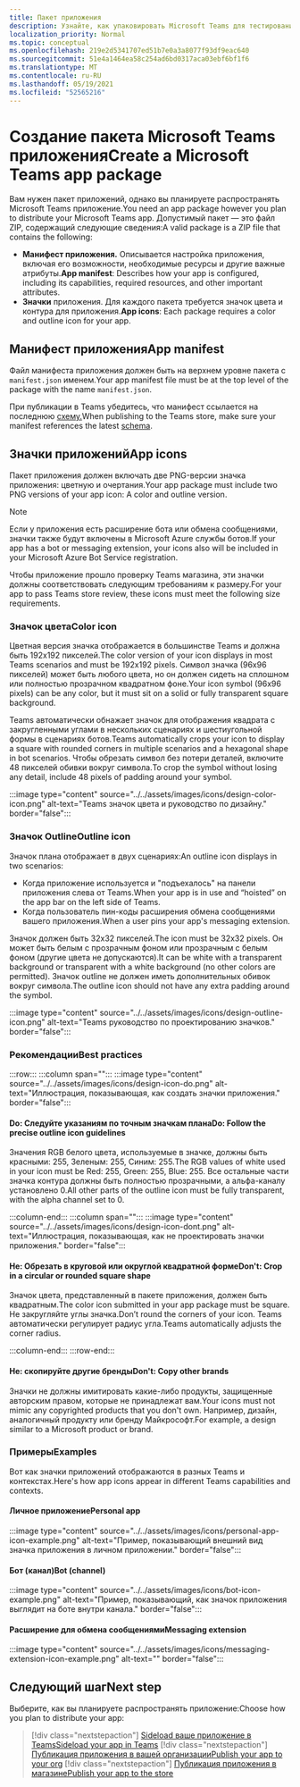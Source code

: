 ```yaml
---
title: Пакет приложения
description: Узнайте, как упаковировать Microsoft Teams для тестирования, загрузки и публикации в магазине.
localization_priority: Normal
ms.topic: conceptual
ms.openlocfilehash: 219e2d5341707ed51b7e0a3a8077f93df9eac640
ms.sourcegitcommit: 51e4a1464ea58c254ad6bd0317aca03ebf6bf1f6
ms.translationtype: MT
ms.contentlocale: ru-RU
ms.lasthandoff: 05/19/2021
ms.locfileid: "52565216"
---
```

# <a name="create-a-microsoft-teams-app-package"></a><span data-ttu-id="a8d93-103">Создание пакета Microsoft Teams приложения</span><span class="sxs-lookup"><span data-stu-id="a8d93-103">Create a Microsoft Teams app package</span></span>

<span data-ttu-id="a8d93-104">Вам нужен пакет приложений, однако вы планируете распространять Microsoft Teams приложение.</span><span class="sxs-lookup"><span data-stu-id="a8d93-104">You need an app package however you plan to distribute your Microsoft Teams app.</span></span> <span data-ttu-id="a8d93-105">Допустимый пакет — это файл ZIP, содержащий следующие сведения:</span><span class="sxs-lookup"><span data-stu-id="a8d93-105">A valid package is a ZIP file that contains the following:</span></span>

* <span data-ttu-id="a8d93-106">**Манифест приложения.** Описывается настройка приложения, включая его возможности, необходимые ресурсы и другие важные атрибуты.</span><span class="sxs-lookup"><span data-stu-id="a8d93-106">**App manifest**: Describes how your app is configured, including its capabilities, required resources, and other important attributes.</span></span>
* <span data-ttu-id="a8d93-107">**Значки** приложения. Для каждого пакета требуется значок цвета и контура для приложения.</span><span class="sxs-lookup"><span data-stu-id="a8d93-107">**App icons**: Each package requires a color and outline icon for your app.</span></span>

## <a name="app-manifest"></a><span data-ttu-id="a8d93-108">Манифест приложения</span><span class="sxs-lookup"><span data-stu-id="a8d93-108">App manifest</span></span>

<span data-ttu-id="a8d93-109">Файл манифеста приложения должен быть на верхнем уровне пакета с `manifest.json` именем.</span><span class="sxs-lookup"><span data-stu-id="a8d93-109">Your app manifest file must be at the top level of the package with the name `manifest.json`.</span></span> 

<span data-ttu-id="a8d93-110">При публикации в Teams убедитесь, что манифест ссылается на последнюю [схему.](~/resources/schema/manifest-schema.md)</span><span class="sxs-lookup"><span data-stu-id="a8d93-110">When publishing to the Teams store, make sure your manifest references the latest [schema](~/resources/schema/manifest-schema.md).</span></span>

## <a name="app-icons"></a><span data-ttu-id="a8d93-111">Значки приложений</span><span class="sxs-lookup"><span data-stu-id="a8d93-111">App icons</span></span>

<span data-ttu-id="a8d93-112">Пакет приложения должен включать две PNG-версии значка приложения: цветную и очертания.</span><span class="sxs-lookup"><span data-stu-id="a8d93-112">Your app package must include two PNG versions of your app icon: A color and outline version.</span></span>

> [!Note]
> <span data-ttu-id="a8d93-113">Если у приложения есть расширение бота или обмена сообщениями, значки также будут включены в Microsoft Azure службы ботов.</span><span class="sxs-lookup"><span data-stu-id="a8d93-113">If your app has a bot or messaging extension, your icons also will be included in your Microsoft Azure Bot Service registration.</span></span>

<span data-ttu-id="a8d93-114">Чтобы приложение прошло проверку Teams магазина, эти значки должны соответствовать следующим требованиям к размеру.</span><span class="sxs-lookup"><span data-stu-id="a8d93-114">For your app to pass Teams store review, these icons must meet the following size requirements.</span></span>

### <a name="color-icon"></a><span data-ttu-id="a8d93-115">Значок цвета</span><span class="sxs-lookup"><span data-stu-id="a8d93-115">Color icon</span></span>

<span data-ttu-id="a8d93-116">Цветная версия значка отображается в большинстве Teams и должна быть 192x192 пикселей.</span><span class="sxs-lookup"><span data-stu-id="a8d93-116">The color version of your icon displays in most Teams scenarios and must be 192x192 pixels.</span></span> <span data-ttu-id="a8d93-117">Символ значка (96x96 пикселей) может быть любого цвета, но он должен сидеть на сплошном или полностью прозрачном квадратном фоне.</span><span class="sxs-lookup"><span data-stu-id="a8d93-117">Your icon symbol (96x96 pixels) can be any color, but it must sit on a solid or fully transparent square background.</span></span>

<span data-ttu-id="a8d93-118">Teams автоматически обнажает значок для отображения квадрата с закругленными углами в нескольких сценариях и шестиугольной формы в сценариях ботов.</span><span class="sxs-lookup"><span data-stu-id="a8d93-118">Teams automatically crops your icon to display a square with rounded corners in multiple scenarios and a hexagonal shape in bot scenarios.</span></span> <span data-ttu-id="a8d93-119">Чтобы обрезать символ без потери деталей, включите 48 пикселей обивки вокруг символа.</span><span class="sxs-lookup"><span data-stu-id="a8d93-119">To crop the symbol without losing any detail, include 48 pixels of padding around your symbol.</span></span>

:::image type="content" source="../../assets/images/icons/design-color-icon.png" alt-text="Teams значок цвета и руководство по дизайну." border="false":::

### <a name="outline-icon"></a><span data-ttu-id="a8d93-121">Значок Outline</span><span class="sxs-lookup"><span data-stu-id="a8d93-121">Outline icon</span></span>

<span data-ttu-id="a8d93-122">Значок плана отображает в двух сценариях:</span><span class="sxs-lookup"><span data-stu-id="a8d93-122">An outline icon displays in two scenarios:</span></span>

* <span data-ttu-id="a8d93-123">Когда приложение используется и "подъехалось" на панели приложения слева от Teams.</span><span class="sxs-lookup"><span data-stu-id="a8d93-123">When your app is in use and “hoisted” on the app bar on the left side of Teams.</span></span>
* <span data-ttu-id="a8d93-124">Когда пользователь пин-коды расширения обмена сообщениями вашего приложения.</span><span class="sxs-lookup"><span data-stu-id="a8d93-124">When a user pins your app's messaging extension.</span></span>

<span data-ttu-id="a8d93-125">Значок должен быть 32x32 пикселей.</span><span class="sxs-lookup"><span data-stu-id="a8d93-125">The icon must be 32x32 pixels.</span></span> <span data-ttu-id="a8d93-126">Он может быть белым с прозрачным фоном или прозрачным с белым фоном (другие цвета не допускаются).</span><span class="sxs-lookup"><span data-stu-id="a8d93-126">It can be white with a transparent background or transparent with a white background (no other colors are permitted).</span></span> <span data-ttu-id="a8d93-127">Значок outline не должен иметь дополнительных обивок вокруг символа.</span><span class="sxs-lookup"><span data-stu-id="a8d93-127">The outline icon should not have any extra padding around the symbol.</span></span>

:::image type="content" source="../../assets/images/icons/design-outline-icon.png" alt-text="Teams руководство по проектированию значков." border="false":::

### <a name="best-practices"></a><span data-ttu-id="a8d93-129">Рекомендации</span><span class="sxs-lookup"><span data-stu-id="a8d93-129">Best practices</span></span>

:::row:::
   :::column span="":::
:::image type="content" source="../../assets/images/icons/design-icon-do.png" alt-text="Иллюстрация, показывающая, как создать значки приложения." border="false":::

#### <a name="do-follow-the-precise-outline-icon-guidelines"></a><span data-ttu-id="a8d93-131">Do: Следуйте указаниям по точным значкам плана</span><span class="sxs-lookup"><span data-stu-id="a8d93-131">Do: Follow the precise outline icon guidelines</span></span>

<span data-ttu-id="a8d93-132">Значения RGB белого цвета, используемые в значке, должны быть красными: 255, Зеленым: 255, Синим: 255.</span><span class="sxs-lookup"><span data-stu-id="a8d93-132">The RGB values of white used in your icon must be Red: 255, Green: 255, Blue: 255.</span></span> <span data-ttu-id="a8d93-133">Все остальные части значка контура должны быть полностью прозрачными, а альфа-каналу установлено 0.</span><span class="sxs-lookup"><span data-stu-id="a8d93-133">All other parts of the outline icon must be fully transparent, with the alpha channel set to 0.</span></span>

   :::column-end:::
   :::column span="":::
:::image type="content" source="../../assets/images/icons/design-icon-dont.png" alt-text="Иллюстрация, показывающая, как не проектировать значки приложения." border="false":::

#### <a name="dont-crop-in-a-circular-or-rounded-square-shape"></a><span data-ttu-id="a8d93-135">Не: Обрезать в круговой или округлой квадратной форме</span><span class="sxs-lookup"><span data-stu-id="a8d93-135">Don't: Crop in a circular or rounded square shape</span></span>

<span data-ttu-id="a8d93-136">Значок цвета, представленный в пакете приложения, должен быть квадратным.</span><span class="sxs-lookup"><span data-stu-id="a8d93-136">The color icon submitted in your app package must be square.</span></span> <span data-ttu-id="a8d93-137">Не закругляйте углы значка.</span><span class="sxs-lookup"><span data-stu-id="a8d93-137">Don’t round the corners of your icon.</span></span> <span data-ttu-id="a8d93-138">Teams автоматически регулирует радиус угла.</span><span class="sxs-lookup"><span data-stu-id="a8d93-138">Teams automatically adjusts the corner radius.</span></span>

   :::column-end:::
:::row-end:::

#### <a name="dont-copy-other-brands"></a><span data-ttu-id="a8d93-139">Не: скопируйте другие бренды</span><span class="sxs-lookup"><span data-stu-id="a8d93-139">Don't: Copy other brands</span></span>

<span data-ttu-id="a8d93-140">Значки не должны имитировать какие-либо продукты, защищенные авторским правом, которые не принадлежат вам.</span><span class="sxs-lookup"><span data-stu-id="a8d93-140">Your icons must not mimic any copyrighted products that you don't own.</span></span> <span data-ttu-id="a8d93-141">Например, дизайн, аналогичный продукту или бренду Майкрософт.</span><span class="sxs-lookup"><span data-stu-id="a8d93-141">For example, a design similar to a Microsoft product or brand.</span></span>

### <a name="examples"></a><span data-ttu-id="a8d93-142">Примеры</span><span class="sxs-lookup"><span data-stu-id="a8d93-142">Examples</span></span>

<span data-ttu-id="a8d93-143">Вот как значки приложений отображаются в разных Teams и контекстах.</span><span class="sxs-lookup"><span data-stu-id="a8d93-143">Here's how app icons appear in different Teams capabilities and contexts.</span></span>

#### <a name="personal-app"></a><span data-ttu-id="a8d93-144">Личное приложение</span><span class="sxs-lookup"><span data-stu-id="a8d93-144">Personal app</span></span>

:::image type="content" source="../../assets/images/icons/personal-app-icon-example.png" alt-text="Пример, показывающий внешний вид значка приложения в личном приложении." border="false":::

#### <a name="bot-channel"></a><span data-ttu-id="a8d93-146">Бот (канал)</span><span class="sxs-lookup"><span data-stu-id="a8d93-146">Bot (channel)</span></span>

:::image type="content" source="../../assets/images/icons/bot-icon-example.png" alt-text="Пример, показывающий, как значок приложения выглядит на боте внутри канала." border="false":::

#### <a name="messaging-extension"></a><span data-ttu-id="a8d93-148">Расширение для обмена сообщениями</span><span class="sxs-lookup"><span data-stu-id="a8d93-148">Messaging extension</span></span>

:::image type="content" source="../../assets/images/icons/messaging-extension-icon-example.png" alt-text="<alt text>" border="false":::

## <a name="next-step"></a><span data-ttu-id="a8d93-150">Следующий шаг</span><span class="sxs-lookup"><span data-stu-id="a8d93-150">Next step</span></span>

<span data-ttu-id="a8d93-151">Выберите, как вы планируете распространять приложение:</span><span class="sxs-lookup"><span data-stu-id="a8d93-151">Choose how you plan to distribute your app:</span></span>

> [!div class="nextstepaction"]
> [<span data-ttu-id="a8d93-152">Sideload ваше приложение в Teams</span><span class="sxs-lookup"><span data-stu-id="a8d93-152">Sideload your app in Teams</span></span>](~/concepts/deploy-and-publish/apps-upload.md)
> [!div class="nextstepaction"]
> [<span data-ttu-id="a8d93-153">Публикация приложения в вашей организации</span><span class="sxs-lookup"><span data-stu-id="a8d93-153">Publish your app to your org</span></span>](/MicrosoftTeams/tenant-apps-catalog-teams?toc=/microsoftteams/platform/toc.json&bc=/MicrosoftTeams/breadcrumb/toc.json)
> [!div class="nextstepaction"]
> [<span data-ttu-id="a8d93-154">Публикация приложения в магазине</span><span class="sxs-lookup"><span data-stu-id="a8d93-154">Publish your app to the store</span></span>](~/concepts/deploy-and-publish/appsource/publish.md)
